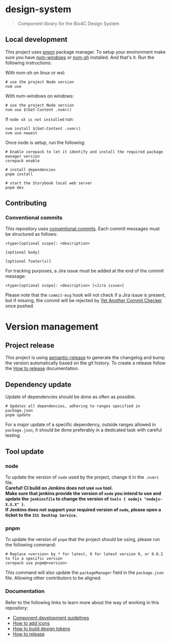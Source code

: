# design-system

> Component library for the Bio4C Design System

## Local development

This project uses [pnpm](https://pnpm.io/) package manager. 
To setup your environment make sure you have [nvm-windows](https://github.com/coreybutler/nvm-windows#readme) or [nvm-sh](https://github.com/nvm-sh/nvm#readme) installed.
And that's it.
Run the following instructions:

With nvm-sh on linux or wsl:
```shell
# use the project Node version
nvm use
```

With nvm-windows on windows:
```shell
# use the project Node version
nvm use $(Get-Content .nvmrc)
```
If `node vX is not installed` run:
```shell
nvm install $(Get-Content .nvmrc)
nvm use newest
```
Once node is setup, run the following:
```shell
# Enable corepack to let it identify and install the required package manager version
corepack enable

# install dependencies
pnpm install

# start the Storybook local web server
pnpm dev
```

## Contributing

### Conventional commits

This repository uses [conventional commits](https://www.conventionalcommits.org/en/v1.0.0/). Each commit messages must be structured as follows:

```
<type>[optional scope]: <description>

[optional body]

[optional footer(s)]
```

For tracking purposes, a Jira issue must be added at the end of the commit message:

```
<type>[optional scope]: <description> [<Jira issue>]
```

Please note that the `commit-msg` hook will not check if a Jira issue is present, but if missing, the commit will be rejected by [Yet Another Commit Checker](https://appfire.atlassian.net/wiki/spaces/YACC/overview) once pushed.

# Version management

## Project release

This project is using [semantic-release](https://github.com/semantic-release/semantic-release) to generate the changelog and bump the version automatically based on the git history.
To create a release follow the [How to release](./docs/how-to-release.md) documentation.

## Dependency update

Update of dependencies should be done as often as possible.
```shell
# Updates all dependencies, adhering to ranges specified in package.json
pnpm update
```
For a major update of a specific dependency, outside ranges allowed in `package.json`, it should be done preferably in a dedicated task with careful testing.

## Tool update

### node

To update the version of `node` used by the project, change it in the `.nvmrc` file. \
**Careful! CI build on Jenkins does not use `nvm` tool. \
Make sure that jenkins provide the version of `node` you intend to use and update the `jenkinsfile` to change the version of `tools { nodejs "nodejs-X.X.X" }`. \
If Jenkins does not support your required version of `node`, please open a ticket to the `ISS Desktop Service`.**

### pnpm

To update the version of `pnpm` that the project should be using, please run the following command:
```shell
# Replace <version> by * for latest, 9 for latest version 9, or 9.0.2 to fix a specific version 
corepack use pnpm@<version>
```
This command will also update the `packageManager` field in the `package.json` file. Allowing other contributors to be aligned. 

### Documentation
Refer to the following links to learn more about the way of working in this repository:
- [Component development guidelines](./docs/component-development-guidelines.md)
- [How to add icons](./docs/how-to-add-icons.md)
- [How to build design tokens](./docs/how-to-build-design-tokens.md)
- [How to release](./docs/how-to-release.md)